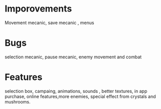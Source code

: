 # Imporovements
  Movement mecanic, save mecanic , menus 
# Bugs
  selection mecanic, pause mecanic, enemy movement and combat
# Features
  selection box, campaing, animations, sounds , better textures, in app purchase, online features,more enemies, special effect from crystals
  and mushrooms.